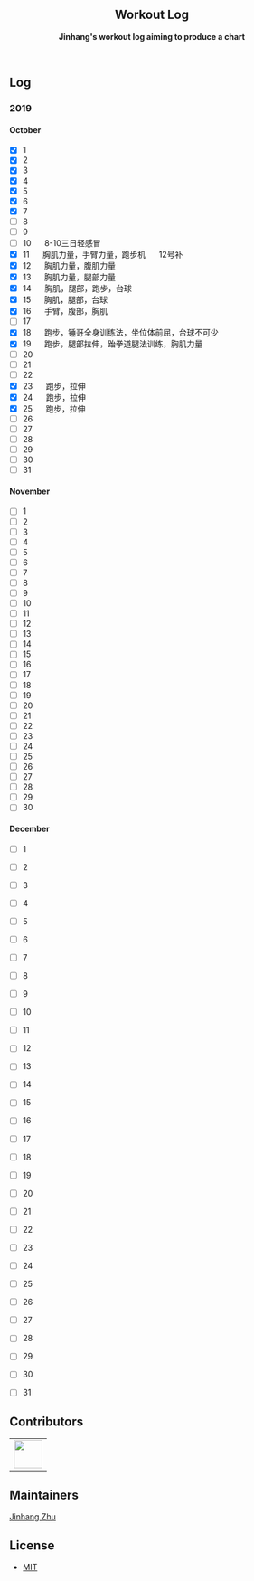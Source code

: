 <h2 align="center">Workout Log</h2>
<p align="center"><b>Jinhang's workout log aiming to produce a chart</b></p>

<br>

## Log
### 2019
#### October
- [x] 1
- [x] 2
- [x] 3
- [x] 4
- [x] 5
- [x] 6
- [x] 7
- [ ] 8
- [ ] 9
- [ ] 10&nbsp;&nbsp;&nbsp;&nbsp;&nbsp;&nbsp;8-10三日轻感冒
- [x] 11&nbsp;&nbsp;&nbsp;&nbsp;&nbsp;&nbsp;胸肌力量，手臂力量，跑步机&nbsp;&nbsp;&nbsp;&nbsp;&nbsp;&nbsp;12号补
- [x] 12&nbsp;&nbsp;&nbsp;&nbsp;&nbsp;&nbsp;胸肌力量，腹肌力量
- [x] 13&nbsp;&nbsp;&nbsp;&nbsp;&nbsp;&nbsp;胸肌力量，腿部力量
- [x] 14&nbsp;&nbsp;&nbsp;&nbsp;&nbsp;&nbsp;胸肌，腿部，跑步，台球
- [x] 15&nbsp;&nbsp;&nbsp;&nbsp;&nbsp;&nbsp;胸肌，腿部，台球
- [x] 16&nbsp;&nbsp;&nbsp;&nbsp;&nbsp;&nbsp;手臂，腹部，胸肌
- [ ] 17&nbsp;&nbsp;&nbsp;&nbsp;&nbsp;&nbsp;
- [x] 18&nbsp;&nbsp;&nbsp;&nbsp;&nbsp;&nbsp;跑步，锤哥全身训练法，坐位体前屈，台球不可少
- [x] 19&nbsp;&nbsp;&nbsp;&nbsp;&nbsp;&nbsp;跑步，腿部拉伸，跆拳道腿法训练，胸肌力量
- [ ] 20&nbsp;&nbsp;&nbsp;&nbsp;&nbsp;&nbsp;
- [ ] 21&nbsp;&nbsp;&nbsp;&nbsp;&nbsp;&nbsp;
- [ ] 22&nbsp;&nbsp;&nbsp;&nbsp;&nbsp;&nbsp;
- [x] 23&nbsp;&nbsp;&nbsp;&nbsp;&nbsp;&nbsp;跑步，拉伸
- [x] 24&nbsp;&nbsp;&nbsp;&nbsp;&nbsp;&nbsp;跑步，拉伸
- [x] 25&nbsp;&nbsp;&nbsp;&nbsp;&nbsp;&nbsp;跑步，拉伸
- [ ] 26&nbsp;&nbsp;&nbsp;&nbsp;&nbsp;&nbsp;
- [ ] 27&nbsp;&nbsp;&nbsp;&nbsp;&nbsp;&nbsp;
- [ ] 28&nbsp;&nbsp;&nbsp;&nbsp;&nbsp;&nbsp;
- [ ] 29&nbsp;&nbsp;&nbsp;&nbsp;&nbsp;&nbsp;
- [ ] 30&nbsp;&nbsp;&nbsp;&nbsp;&nbsp;&nbsp;
- [ ] 31&nbsp;&nbsp;&nbsp;&nbsp;&nbsp;&nbsp;

#### November
- [ ] 1
- [ ] 2
- [ ] 3
- [ ] 4
- [ ] 5
- [ ] 6
- [ ] 7
- [ ] 8
- [ ] 9
- [ ] 10
- [ ] 11
- [ ] 12
- [ ] 13
- [ ] 14
- [ ] 15
- [ ] 16
- [ ] 17
- [ ] 18
- [ ] 19
- [ ] 20
- [ ] 21
- [ ] 22
- [ ] 23
- [ ] 24
- [ ] 25
- [ ] 26
- [ ] 27
- [ ] 28
- [ ] 29
- [ ] 30

#### December
- [ ] 1
- [ ] 2
- [ ] 3
- [ ] 4
- [ ] 5
- [ ] 6
- [ ] 7
- [ ] 8
- [ ] 9
- [ ] 10
- [ ] 11
- [ ] 12
- [ ] 13
- [ ] 14
- [ ] 15
- [ ] 16
- [ ] 17
- [ ] 18
- [ ] 19
- [ ] 20
- [ ] 21
- [ ] 22
- [ ] 23
- [ ] 24
- [ ] 25
- [ ] 26
- [ ] 27
- [ ] 28
- [ ] 29
- [ ] 30
- [ ] 31


## Contributors

<table>
    <tbody>
        <tr>
            <td>
                <a target="_blank" href="https://github.com/JinhangZhu"><img width="50px" src="https://en.gravatar.com/userimage/145161997/7c14f4bb588f11647cd83f7388fb415a.jpg?size=200"></a>
            </td>
        </tr>
    </tbody>
</table>

## Maintainers

[Jinhang Zhu](https://github.com/JinhangZhu)

## License

- [MIT](https://opensource.org/licenses/MIT)

